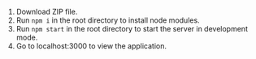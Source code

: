 1. Download ZIP file.
2. Run `npm i` in the root directory to install node modules.
3. Run `npm start` in the root directory to start the server in development mode.
4. Go to localhost:3000 to view the application.
